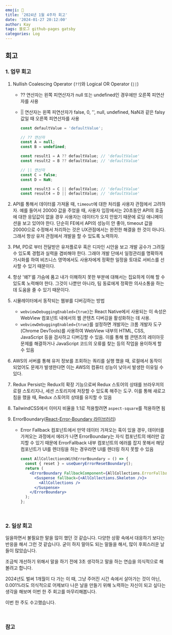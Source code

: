 ```yaml
---
emoji: 👋
title: '2024년 1월 4주차 회고'
date: '2024-01-27 20:12:00'
author: Kay
tags: 블로그 github-pages gatsby
categories: Log
---
```


## 회고

### 1. 업무 회고

1.  Nullish Coalescing Operator (`??`)와 Logical OR Operator (`||`)

    - ?? 연산자는 왼쪽 피연산자가 null 또는 undefined인 경우에만 오른쪽 피연산자를 사용
    - || 연산자는 왼쪽 피연산자가 false, 0, '', null, undefined, NaN과 같은 falsy 값일 때 오른쪽 피연산자를 사용

      ```js
      const defaultValue = 'defaultValue';

      // ?? 연산자
      const A = null;
      const B = undefined;

      const result1 = A ?? defaultValue; // 'defaultValue'
      const result2 = B ?? defaultValue; // 'defaultValue'

      // || 연산자
      const C = false;
      const D = NaN;

      const result3 = C || defaultValue; // 'defaultValue'
      const result4 = D || defaultValue; // 'defaultValue'
      ```

2.  API를 통해서 데이터를 가져올 때, `timeout`에 대한 처리를 사용자 관점에서 고려하자. 예를 들어서 20000 값을 주었을 때, 사용자 입장에서는 20초동안 API의 호출에 대한 응답값이 없을 경우 사용자는 데이터가 오지 안왔기 때문에 로딩 애니메이션을 보고 있어야 한다. 단순히 FE에서 API의 성능이 안 좋아, timeout 값을 20000으로 수정해서 처리하는 것은 UX관점에서는 완전한 해결을 한 것이 아니다. 그래서 항상 유저 관점에서 개발을 할 수 있도록 노력하자.
3.  PM, PD로 부터 전달받은 유저플로우 혹은 디자인 시안을 보고 개발 공수가 그려질 수 있도록 경험과 실력을 겸비해야 한다. 그래야 개발 단에서 일정관리를 명확하게 가시화를 하여 비즈니스 영역에서도 사용자에게 정확한 일정을 토대로 서비스를 선사할 수 있기 때문이다.
4.  항상 '왜?'를 가슴에 품고 내가 이해하지 못한 부분에 대해서는 집요하게 이해 할 수 있도록 노력해야 한다. 그것이 나뿐만 아니라, 팀 동료에게 정확한 의사소통을 하는데 도움을 줄 수 있기 때문이다.
5.  시뮬레이터에서 동작되는 웹뷰를 디버깅하는 방법
    - `webviewDebuggingEnabled={true}`는 React Native에서 사용되는 이 속성은 WebView 컴포넌트 내에서의 웹 콘텐츠 디버깅을 활성화하는 데 사용.
    - `webviewDebuggingEnabled={true}`를 설정하면 개발자는 크롬 개발자 도구(Chrome DevTools)를 사용하여 WebView 내부의 HTML, CSS, JavaScript 등을 검사하고 디버깅할 수 있음. 이를 통해 웹 콘텐츠의 레이아웃 문제를 해결하거나 JavaScript 코드의 오류를 찾는 등의 작업을 용이하게 할 수 있음
6.  AWS의 서버를 통해 유저 정보를 조회하는 쿼리를 실행 했을 때, 로컬에서 동작이 되었어도 문제가 발생한다면 이는 AWS의 컴퓨터 성능이 낮아서 발생한 이유일 수 있다.
7.  Redux Persist는 Redux의 확장 기능으로써 Redux 스토어의 상태를 브라우저의 로컬 스토리지나, 세션 스토리지에 저장할 수 있도록 해주는 도구. 이를 통해 새로고침을 했을 때, Redux 스토어의 상태를 유지할 수 있음
8.  TailwindCSS에서 이미지 비율을 1:1로 적용할려면 `aspect-square`를 적용하면 됨
9.  ErrorBoundary([React-Error-Boundary 라이브러리](https://github.com/bvaughn/react-error-boundary#readme))

    - Error Fallback 컴포넌트에서 만약 데이터 가져오는 훅이 있을 경우, 데이터를 가져오는 과정에서 에러가 나면 ErrorBoundary는 자식 컴포넌트의 에러만 감지할 수 있기 때문에 ErrorFallback 내부 컴포넌트의 에러를 잡지 못해서 해당 컴포넌트가 UI를 렌더링을 하는 경우라면 UI를 렌더링 하지 못할 수 있음

      ```jsx
      const AllCollectionsWithErrorBoundary = () => {
        const { reset } = useQueryErrorResetBoundary();
        return (
          <ErrorBoundary FallbackComponent={AllCollections.ErrorFallback} onReset={reset}>
            <Suspense fallback={<AllCollections.Skeleton />}>
              <AllCollections />
            </Suspense>
          </ErrorBoundary>
        );
      };
      ```

<br>

### 2. 일상 회고

일을하면서 불필요한 말을 많이 했던 것 같습니다. 다양한 상황 속에서 대응하기 보다는 반응을 해서 그런 것 같습니다. 굳이 하지 말아도 되는 말들을 해서, 많이 후회스러운 날들이 많았습니다.

조금씩 개선하기 위해서 말을 하기 전에 3초 생각하고 말을 하는 연습을 의식적으로 해볼려고 합니다.

2024년도 벌써 1개월이 다 가는 이 때, 그냥 주어진 시간 속에서 살아가는 것이 아닌, 0.001%라도 의식적으로 어제보다 나은 날을 만들기 위해 노력하는 자신이 되고 싶다는 생각을 해보며 이번 한 주 회고를 마무리해봅니다.

이번 한 주도 수고했습니다.

<br>

### 참고

```toc

```
